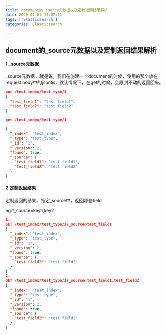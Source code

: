 ```yaml
---
title: document的_source元数据以及定制返回结果解析
date: 2020-01-01 17:07:11
tags: ['Elasticsearch']
categories: Elasticsearch

---
```


## document的_source元数据以及定制返回结果解析

#### 1._source元数据

_source元数据：就是说，我们在创建一个document的时候，使用的那个放在request body中的json串，默认情况下，在get的时候，会原封不动的返回回来。

~~~json
put /test_index/test_type/1
{
  "test_field1": "test field1",
  "test_field2": "test field2"
}

get /test_index/test_type/1

{
  "_index": "test_index",
  "_type": "test_type",
  "_id": "1",
  "_version": 2,
  "found": true,
  "_source": {
    "test_field1": "test field1",
    "test_field2": "test field2"
  }
}

~~~



#### 2.定制返回结果

定制返回的结果，指定_source中，返回哪些field

eg:?_source=key1,key2

~~~json
1. 
GET /test_index/test_type/1?_source=test_field1
{
  "_index": "test_index",
  "_type": "test_type",
  "_id": "1",
  "_version": 2,
  "found": true,
  "_source": {
    "test_field2": "test field2"
  }
}
2.
GET /test_index/test_type/1?_source=test_field1,test_field2
{
  "_index": "test_index",
  "_type": "test_type",
  "_id": "1",
  "_version": 2,
  "found": true,
  "_source": {
    "test_field2": "test field2"
  }
}
~~~

